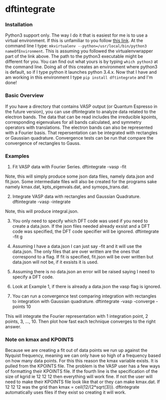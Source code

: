 # dftintegrate

### Installation
Python3 support only. The way I do it that is easiest for me is to use a
virtual environment. If this is unfamiliar to you follow
[this link](http://docs.python-guide.org/en/latest/dev/virtualenvs/).
At the command line I type: 
`mkvirtualenv --python=/usr/local/bin/python3 nameOfEnvironment`.
This is assuming you followed the virtualenvwrapper part of the link above.
The path to the python3 executable might be different for you. You can find out
what yours is by typing `which python3` at the command line. Doing all of this
creates an environment where python3 is default, so if I type python it launches
python 3.4.x. Now that I have and am working in this environment I type
`pip install dftintegrate` and I'm done!

### Basic Overview
If you have a directory that contains VASP output (or Quantum Espresso in the
future version), you can use dftintegrate to analyze data related to the electron
bands. The data that can be read includes the irreducible kpoints, corresponding
eigenvalues for all bands calculated, and symmetry operators with translations.
The electron bands can also be represented with a Fourier basis. That repersentation
can be integrated with rectangles or Gaussian quadrature. Convergence tests can be
run that compare the convergence of rectangles to Gauss.

### Examples
1. Fit VASP data with Fourier Series.
    dftintegrate -vasp -fit

Note, this will simply produce some json data files, namely data.json and fit.json. Some intermediate files will also be created for the programs sake namely kmax.dat, kpts\_eigenvals.dat, and symops\_trans.dat.

2. Integrate VASP data with rectangles and Gaussian Quadrature.
    dftintegrate -vasp -integrate

Note, this will produce integral.json.

3. You only need to specify which DFT code was used if you need to create a data.json. If the json files needed already exsist and a DFT code was specified, the DFT code specifier will be ignored.
    dftintegrate -fit
g
  1. Assuming I have a data.json I can just say -fit and it will use the data.json. The only files that are over written are the ones that correspond to a flag. If fit is specified, fit.json will be over written but data.json will not be, if it exsists it is used.
  2. Assuming there is no data.json an error will be raised saying I need to specify a DFT code.
  3. Look at Example 1, if there is already a data.json the vasp flag is ignored.

4. You can run a convergence test comparing integration with rectangles to integration with Gaussian quadrature.
    dftintegrate -vasp -converge -points 10

This will integrate the Fourier representation with 1 integration point, 2 points, 3, ..., 10. Then plot how fast each technique converges to the right answer.

### Note on kmax and KPOINTS
Because we are creating a fit out of data points we run up against the
Nyquist frequency, meaning we can only have so high of a frequency based on
how many data points. For this this reason the kmax variable exists. It is
pulled from the KPOINTS file. The problem is the VASP user has a few ways of
formatting their KPOINTS file. If the fourth line is the specification of the
size of kgrid ie 12 12 12 then everything will work fine. If not the user will
need to make their KPOINTS file look like that or they can make kmax.dat. If
12 12 12 was the grid than kmax = ceil(12/(2*sqrt(3))). dftintegrate automatically
uses files if they exist so creating it will work.
